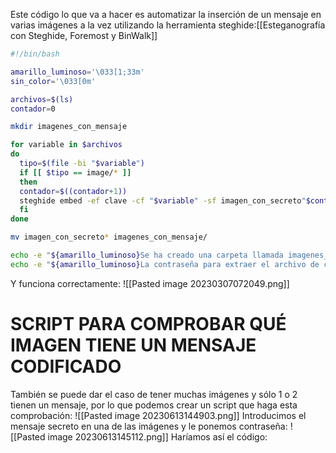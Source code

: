 Este código lo que va a hacer es automatizar la inserción de un mensaje en varias imágenes a la vez utilizando la herramienta steghide:[[Esteganografía con Steghide, Foremost y BinWalk]]
```bash
#!/bin/bash

amarillo_luminoso='\033[1;33m'
sin_color='\033[0m'

archivos=$(ls)
contador=0

mkdir imagenes_con_mensaje

for variable in $archivos
do
  tipo=$(file -bi "$variable")
  if [[ $tipo == image/* ]]
  then
  contador=$((contador+1))
  steghide embed -ef clave -cf "$variable" -sf imagen_con_secreto"$contador".jpg -p '123123'
  fi
done

mv imagen_con_secreto* imagenes_con_mensaje/

echo -e "${amarillo_luminoso}Se ha creado una carpeta llamada imagenes_con_mensaje donde se guardaron todas las imágenes${sin_color}"
echo -e "${amarillo_luminoso}La contraseña para extraer el archivo de cada una de las imágenes es 123123${sin_color}"
```
Y funciona correctamente:
![[Pasted image 20230307072049.png]]
# SCRIPT PARA COMPROBAR QUÉ IMAGEN TIENE UN MENSAJE CODIFICADO
También se puede dar el caso de tener muchas imágenes y sólo 1 o 2 tienen un mensaje, por lo que podemos crear un script que haga esta comprobación:
![[Pasted image 20230613144903.png]]
Introducimos el mensaje secreto en una de las imágenes y le ponemos contraseña:
![[Pasted image 20230613145112.png]]
Haríamos así el código:

